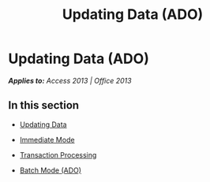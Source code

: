 ﻿---
title: Updating Data (ADO)
TOCTitle: Updating Data
ms:assetid: eb90b225-e32e-46ed-8893-c1c73107adc6
ms:mtpsurl: https://msdn.microsoft.com/en-us/library/JJ250195(v=office.15)
ms:contentKeyID: 48548490
ms.date: 09/18/2015
mtps_version: v=office.15
---

# Updating Data (ADO)


_**Applies to:** Access 2013 | Office 2013_

## In this section

  - [Updating Data](updating-data.md)

  - [Immediate Mode](immediate-mode.md)

  - [Transaction Processing](transaction-processing.md)

  - [Batch Mode (ADO)](batch-mode-ado.md)

